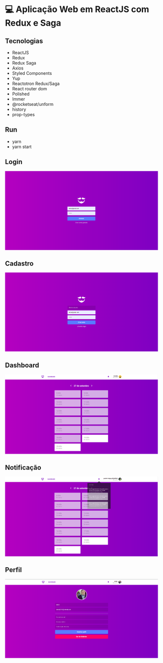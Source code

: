 # :computer: Aplicação Web em ReactJS com Redux e Saga


## Tecnologias

 - ReactJS
 - Redux
 - Redux Saga
 - Axios
 - Styled Components
 - Yup
 - Reactotron Redux/Saga
 - React router dom
 - Polished
 - Immer
 - @rocketseat/unform
 - history
 - prop-types

## Run

 - yarn
 - yarn start

## Login
 ![Cena 01](image1.png)
 
## Cadastro
 ![Cena 02](image2.png)
 
## Dashboard
 ![Cena 03](image3.png)
 
## Notificação
 ![Cena 04](image4.png)
 
## Perfil
 ![Cena 05](image5.png)
